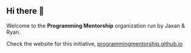 ## Hi there 👋

Welcome to the **Programming Mentorship** organization run by Jaxan & Ryan.

Check the website for this initiative, [programmingmentorship.github.io](https://programmingmentorship.github.io/)
